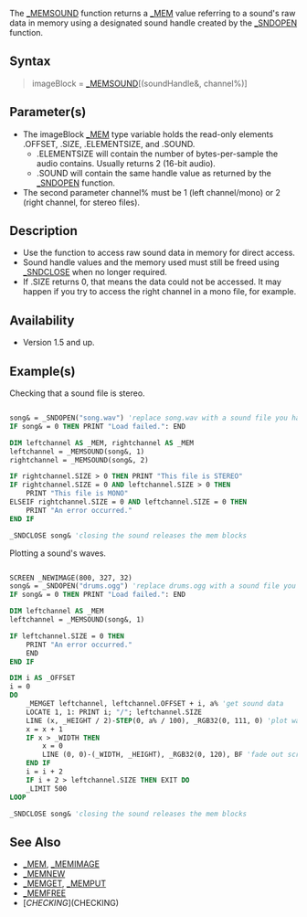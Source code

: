 The [_MEMSOUND](_MEMSOUND) function returns a [_MEM](_MEM) value referring to a sound's raw data in memory using a designated sound handle created by the [_SNDOPEN](_SNDOPEN) function.

## Syntax

> imageBlock = [_MEMSOUND](_MEMSOUND)[(soundHandle&, channel%)]

## Parameter(s)

* The imageBlock [_MEM](_MEM) type variable holds the read-only elements .OFFSET, .SIZE, .ELEMENTSIZE, and .SOUND.
  * .ELEMENTSIZE will contain the number of bytes-per-sample the audio contains. Usually returns 2 (16-bit audio).
  * .SOUND will contain the same handle value as returned by the [_SNDOPEN](_SNDOPEN) function.
* The second parameter channel% must be 1 (left channel/mono) or 2 (right channel, for stereo files).

## Description

* Use the function to access raw sound data in memory for direct access.
* Sound handle values and the memory used must still be freed using [_SNDCLOSE](_SNDCLOSE) when no longer required.
* If .SIZE returns 0, that means the data could not be accessed. It may happen if you try to access the right channel in a mono file, for example.

## Availability

* Version 1.5 and up.

## Example(s)

Checking that a sound file is stereo.

```vb

song& = _SNDOPEN("song.wav") 'replace song.wav with a sound file you have
IF song& = 0 THEN PRINT "Load failed.": END

DIM leftchannel AS _MEM, rightchannel AS _MEM
leftchannel = _MEMSOUND(song&, 1)
rightchannel = _MEMSOUND(song&, 2)

IF rightchannel.SIZE > 0 THEN PRINT "This file is STEREO"
IF rightchannel.SIZE = 0 AND leftchannel.SIZE > 0 THEN
    PRINT "This file is MONO"
ELSEIF rightchannel.SIZE = 0 AND leftchannel.SIZE = 0 THEN
    PRINT "An error occurred."
END IF

_SNDCLOSE song& 'closing the sound releases the mem blocks

```

Plotting a sound's waves.

```vb

SCREEN _NEWIMAGE(800, 327, 32)
song& = _SNDOPEN("drums.ogg") 'replace drums.ogg with a sound file you have
IF song& = 0 THEN PRINT "Load failed.": END

DIM leftchannel AS _MEM
leftchannel = _MEMSOUND(song&, 1)

IF leftchannel.SIZE = 0 THEN
    PRINT "An error occurred."
    END
END IF

DIM i AS _OFFSET
i = 0
DO
    _MEMGET leftchannel, leftchannel.OFFSET + i, a% 'get sound data
    LOCATE 1, 1: PRINT i; "/"; leftchannel.SIZE
    LINE (x, _HEIGHT / 2)-STEP(0, a% / 100), _RGB32(0, 111, 0) 'plot wave
    x = x + 1
    IF x > _WIDTH THEN
        x = 0
        LINE (0, 0)-(_WIDTH, _HEIGHT), _RGB32(0, 120), BF 'fade out screen
    END IF
    i = i + 2
    IF i + 2 > leftchannel.SIZE THEN EXIT DO
    _LIMIT 500
LOOP

_SNDCLOSE song& 'closing the sound releases the mem blocks

```

## See Also

* [_MEM](_MEM), [_MEMIMAGE](_MEMIMAGE)
* [_MEMNEW](_MEMNEW)
* [_MEMGET](_MEMGET), [_MEMPUT](_MEMPUT)
* [_MEMFREE](_MEMFREE)
* [$CHECKING]($CHECKING)
